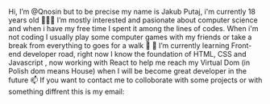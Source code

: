 Hi, I’m @Qnosin but to be precise my name is Jakub Putaj, i'm currently 18 years old
🧑🏻‍💻 I’m mostly interested and pasionate about computer science and when i have my free time I spent it among the lines of codes. When i'm not coding I usually play some computer games with my friends or take a break from everything to goes for a walk 👟
🌱 I’m currently learning Front-end developer road, right now I know the foundation of HTML, CSS and Javascript , now working with React to help me reach my Virtual Dom (in Polish dom means House) when I will be become great developer in the future
📫 If you want to contact me to colloborate with some projects or with something diffrent this is my email:
<!---
Qnosin/Qnosin is a ✨ special ✨ repository because its `README.md` (this file) appears on your GitHub profile.
You can click the Preview link to take a look at your changes.
--->
